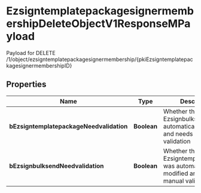 

# EzsigntemplatepackagesignermembershipDeleteObjectV1ResponseMPayload

Payload for DELETE /1/object/ezsigntemplatepackagesignermembership/{pkiEzsigntemplatepackagesignermembershipID}

## Properties

| Name | Type | Description | Notes |
|------------ | ------------- | ------------- | -------------|
|**bEzsigntemplatepackageNeedvalidation** | **Boolean** | Whether the Ezsignbulksend was automatically modified and needs a manual validation |  |
|**bEzsignbulksendNeedvalidation** | **Boolean** | Whether the Ezsigntemplatepackage was automatically modified and needs a manual validation |  |



